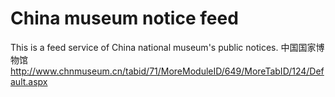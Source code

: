 China museum notice feed
=====================

This is a feed service of China national museum's public notices. 中国国家博物馆 http://www.chnmuseum.cn/tabid/71/MoreModuleID/649/MoreTabID/124/Default.aspx
